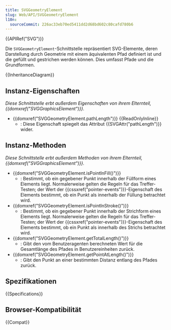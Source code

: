 ```yaml
---
title: SVGGeometryElement
slug: Web/API/SVGGeometryElement
l10n:
  sourceCommit: 226ac33eb70ed5411dd2d68bd602c80cafd780b6
---
```


{{APIRef("SVG")}}

Die `SVGGeometryElement`-Schnittstelle repräsentiert SVG-Elemente, deren Darstellung durch Geometrie mit einem äquivalenten Pfad definiert ist und die gefüllt und gestrichen werden können. Dies umfasst Pfade und die Grundformen.

{{InheritanceDiagram}}

## Instanz-Eigenschaften

_Diese Schnittstelle erbt außerdem Eigenschaften von ihrem Elternteil, {{domxref("SVGGraphicsElement")}}._

- {{domxref("SVGGeometryElement.pathLength")}} {{ReadOnlyInline}}
  - : Diese Eigenschaft spiegelt das Attribut {{SVGAttr("pathLength")}} wider.

## Instanz-Methoden

_Diese Schnittstelle erbt außerdem Methoden von ihrem Elternteil, {{domxref("SVGGraphicsElement")}}._

- {{domxref("SVGGeometryElement.isPointInFill()")}}
  - : Bestimmt, ob ein gegebener Punkt innerhalb der Füllform eines Elements liegt. Normalerweise gelten die Regeln für das Treffer-Testen; der Wert der {{cssxref("pointer-events")}}-Eigenschaft des Elements bestimmt, ob ein Punkt als innerhalb der Füllung betrachtet wird.
- {{domxref("SVGGeometryElement.isPointInStroke()")}}
  - : Bestimmt, ob ein gegebener Punkt innerhalb der Strichform eines Elements liegt. Normalerweise gelten die Regeln für das Treffer-Testen; der Wert der {{cssxref("pointer-events")}}-Eigenschaft des Elements bestimmt, ob ein Punkt als innerhalb des Strichs betrachtet wird.
- {{domxref("SVGGeometryElement.getTotalLength()")}}
  - : Gibt den vom Benutzeragenten berechneten Wert für die Gesamtlänge des Pfades in Benutzereinheiten zurück.
- {{domxref("SVGGeometryElement.getPointAtLength()")}}
  - : Gibt den Punkt an einer bestimmten Distanz entlang des Pfades zurück.

## Spezifikationen

{{Specifications}}

## Browser-Kompatibilität

{{Compat}}

